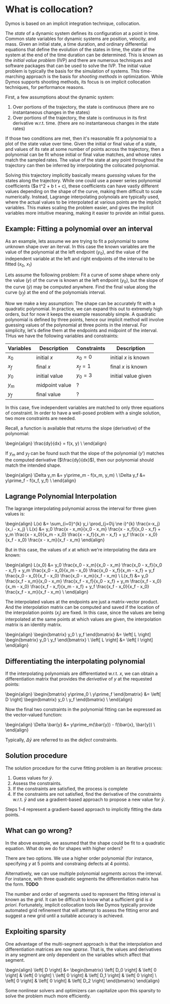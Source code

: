 # What is collocation?

Dymos is based on an implicit integration technique, collocation.

The _state_ of a dynamic system defines its configuration at a point in time.
Common state variables for dynamic systems are position, velocity, and mass.
Given an initial state, a time duration, and ordinary differential equations that define the evolution of the states in time, the state of the system at the end of the time duration can be determined.
This is known as the _initial value problem_ (IVP) and there are numerous techniques and software packages that can be used to solve the IVP.
The initial value problem is typically the basis for the simulation of systems.
This time-marching approach is the basis for _shooting methods_ in optimization.
While Dymos supports shooting methods, its focus is on implicit collocation techniques, for performance reasons.

First, a few assumptions about the dynamic system:

1.  Over portions of the trajectory, the state is continuous (there are no instantaneous changes in the states)
2.  Over portions of the trajectory, the state is continuous in its first derivative w.r.t. time. (there are no instantaneous changes in the state rates)

If those two conditions are met, then it's reasonable fit a polynomial to a plot of the state value over time.
Given the initial or final value of a state, and values of its rate at some number of points across the trajectory, then a polynomial can be fit whose initial or final value matches, and whose rates match the sampled rates.
The value of the state at any point throughout the trajectory can then be inferred by interpolating the collocated polynomial.

Solving this trajectory implicitly basically means _guessing_ values for the states along the trajectory.
While one could use a power series polynomial coefficients ($a t^2 + b t + c), these coefficients can have vastly different values depending on the shape of the curve, making them difficult to scale numerically.
Instead, Lagrange interpolating polynoials are typically used, where the actual values to be interpolated at various points are the implicit variables.
This makes scaling the problem easier, and gives the implicit variables more intuitive meaning, making it easier to provide an initial guess.

## Example:  Fitting a polynomial over an interval

As an example, lets assume we are trying to fit a polynomial to some unknown shape over an iterval.
In this case the known variables are the value of the polynomial at the left endpoint ($y_0$), and the value of the independent variable at the left and right endpoints of the interval to be fitted ($x_0$, $x_1$)

Lets assume the following problem:  Fit a curve of some shape where only the value ($y$) of the curve is known at the left endpoint ($y_0$), but the slope of the curve ($\dot{y}$) may be computed anywhere.
Find the final value along the curve $(y_f)$ at the end of the polynomials interval.

Now we make a key assumption:  The shape can be accurately fit with a quadratic polynomial.
In practice, we can expand this out to extremely high orders, but for now it keeps the example reasonably simple.
A quadratic polynomial is defined by three points, hence our implicit method will involve guessing values of the polynomial at three points in the interval.
For simplicity, let's define them at the endpoints and midpoint of the interval.
THus we have the following variables and constraints:


| Variables  | Description     | Constraints    | Description            |
|------------|-----------------|----------------|------------------------|
| $x_0$      | initial $x$     | $x_0 = 0$      | initial $x$ is known   |
| $x_f$      | final $x$       | $x_f = 1$      | final $x$ is known     |
| $y_0$      | initial value   | $y_0 = 3$      | initial value given    |
| $y_m$      | midpoint value  | ?              |                        |
| $y_f$      | final value     | ?              |                        |

In this case, five independent variables are matched to only three equations of constraint.
In order to have a well-posed problem with a single solution, two more constraints are needed.

Recall, a function is available that returns the slope (derivative) of the polynomial:

\begin{align}
    \frac{dy}{dx} = f(x, y) \\
\end{align}

If $y_m$ and $y_f$ can be found such that the slope of the polynomial ($y\prime$) matches the computed derivative ($\frac{dy}{dx}$), then our polynomial should match the intended shape.

\begin{align}
    \Delta y_m &= y\prime_m - f(x_m, y_m) \\
    \Delta y_f &= y\prime_f - f(x_f, y_f) \\
\end{align}

## Lagrange Polynomial Interpolation

The lagrange interpolating polynomial across the interval for three given values is:

\begin{align}
  L(x) &= \sum_{i=0}^{k} y_i \prod_{j=0\\j \ne i}^{k} \frac{x-x_j}{x_i - x_j} \\
  L(x) &= y_0 \frac{x - x_m}{x_0 - x_m} \frac{x - x_f}{x_0 - x_f} +
          y_m \frac{x - x_0}{x_m - x_0} \frac{x - x_f}{x_m - x_f} +
          y_f \frac{x - x_0}{x_f - x_0} \frac{x - x_m}{x_f - x_m}
\end{align}

But in this case, the values of $x$ at which we're interpolating the data are known:

\begin{align}
  L(x_0) &= y_0 \frac{x_0 - x_m}{x_0 - x_m} \frac{x_0 - x_f}{x_0 - x_f} +
            y_m \frac{x_0 - x_0}{x_m - x_0} \frac{x_0 - x_f}{x_m - x_f} +
            y_f \frac{x_0 - x_0}{x_f - x_0} \frac{x_0 - x_m}{x_f - x_m} \\
  L(x_f) &= y_0 \frac{x_f - x_m}{x_0 - x_m} \frac{x_f - x_f}{x_0 - x_f} +
            y_m \frac{x_f - x_0}{x_m - x_0} \frac{x_f - x_f}{x_m - x_f} +
            y_f \frac{x_f - x_0}{x_f - x_0} \frac{x_f - x_m}{x_f - x_m} \\
\end{align}

The interpolated values at the endpoints are just a matrix-vector product.
And the interpolation matrix can be computed and saved if the location of the interpolation points ($x_j$) are fixed.
In this case, since the values are being interpolated at the same points at which values are given, the interpolation matrix is an identity matrix.

\begin{align}
   \begin{bmatrix} y_0 \\ y_f \end{bmatrix} &= \left[ L \right] \begin{bmatrix} y_0 \\ y_f \end{bmatrix} \\
   \left[ L \right] &= \left[ I \right]
\end{align}

## Differentiating the interpolating polynomial

If the interpolating polynomials are differentiated w.r.t. $x$, we can obtain a differentiation matrix that provides the _derivative_ of $y$ at the requested points:

\begin{align}
   \begin{bmatrix} y\prime_0 \\ y\prime_f \end{bmatrix} &= \left[ D \right] \begin{bmatrix} y_0 \\ y_f \end{bmatrix} \\
\end{align}

Now the final two constraints in the polynomial fitting can be expressed as the vector-valued function:

\begin{align}
    \Delta \bar{y} &= y\prime_m(\bar{y}) - f(\bar{x}, \bar{y}) \\
\end{align}

Typically, $\Delta \bar{y}$ are referred to as the _defect_ constraints.

## Solution procedure

The solution procedure for the curve fitting problem is an iterative process:

1.  Guess values for $\bar{y}$.
2.  Assess the constraints.
3.  If the constraints are satisfied, the process is complete
4.  If the constraints are not satisfied, find the derivative of the constraints w.r.t. $\bar{y}$ and use a gradient-based approach to propose a new value for $\bar{y}$.

Steps 1-4 represent a gradient-based approach to implicitly fitting the data points.

## What can go wrong?

In the above example, we assumed that the shape could be fit to a quadratic equation.
What do we do for shapes with higher orders?

There are two options.
We use a higher order polynomial (for instance, specifying $y$ at 5 points and constraing defects at 4 points).

Alternatively, we can use multiple polynomial _segments_ across the interval.
For instance, with three quadratic segments the differentiation matrix has the form. **TODO**

The number and order of segments used to represent the fitting interval is known as the _grid_.
It can be difficult to know what a sufficient grid is _a priori_.
Fortunately, implicit collocation tools like Dymos typically provide automated grid refinement that will attempt to assess the fitting error and suggest a new grid until a suitable accuracy is achieved.

## Exploiting sparsity

One advantage of the multi-segment approach is that the interpolation and differentiation matrices are now _sparse_.
That is, the values and derivatives in any segment are only dependent on the variables which affect that segment.

\begin{align}
\left[ D \right] &=
\begin{bmatrix}
  \left[ D_0 \right] & \left[ 0 \right] & \left[ 0 \right] \\
  \left[ 0 \right] & \left[ D_1 \right] & \left[ 0 \right] \\
  \left[ 0 \right] & \left[ 0 \right] & \left[ D_2 \right]
\end{bmatrix}
\end{align}

Some nonlinear solvers and optimizers can capitalize upon this sparsity to solve the problem much more efficiently.
